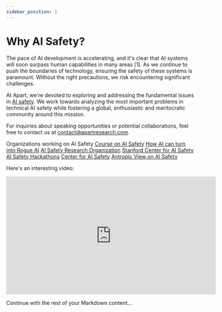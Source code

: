 ```yaml
---
sidebar_position: 1
---
```


# Why AI Safety?
The pace of AI development is accelerating, and it's clear that AI systems will soon surpass human capabilities in many areas [1]. As we continue to push the boundaries of technology, ensuring the safety of these systems is paramount. Without the right precautions, we risk encountering significant challenges.

At Apart, we're devoted to exploring and addressing the fundamental issues in [AI safety](https://en.wikipedia.org/wiki/AI_safety). We work towards analyzing the most important problems in technical AI safety while fostering a global, enthusiastic and meritocratic community around this mission.

For inquiries about speaking opportunities or potential collaborations, feel free to contact us at contact@apartresearch.com.

Organizations working on AI Safety
[Course on AI Safety](https://course.mlsafety.org/)
[How AI can turn into Rogue AI](https://yoshuabengio.org/2023/05/22/how-rogue-ais-may-arise/)
[AI Safety Research Organization](https://apartresearch.com/)
[Stanford Center for AI Safety](https://aisafety.stanford.edu/)
[AI Safety Hackathons](https://alignmentjam.com/jam/multiagent)
[Center for AI Safety](https://www.safe.ai/)
[Antropic View on AI Safety](https://www.anthropic.com/index/core-views-on-ai-safety)

Here's an interesting video:

<iframe width="560" height="315" src="https://www.youtube.com/embed/VjuQ4kL4mws" frameborder="0" allow="accelerometer; autoplay; clipboard-write; encrypted-media; gyroscope; picture-in-picture" allowfullscreen></iframe>

Continue with the rest of your Markdown content...

